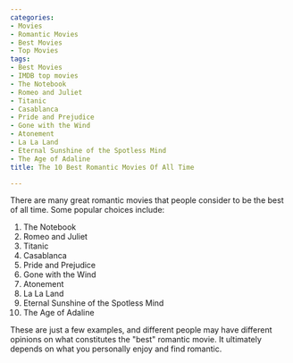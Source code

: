 ```yaml
---
categories:
- Movies
- Romantic Movies
- Best Movies
- Top Movies
tags:
- Best Movies
- IMDB top movies
- The Notebook
- Romeo and Juliet
- Titanic
- Casablanca
- Pride and Prejudice
- Gone with the Wind
- Atonement
- La La Land
- Eternal Sunshine of the Spotless Mind
- The Age of Adaline
title: The 10 Best Romantic Movies Of All Time

---
```

There are many great romantic movies that people consider to be the best of all time. Some popular choices include:

 1. The Notebook
 2. Romeo and Juliet
 3. Titanic
 4. Casablanca
 5. Pride and Prejudice
 6. Gone with the Wind
 7. Atonement
 8. La La Land
 9. Eternal Sunshine of the Spotless Mind
10. The Age of Adaline

These are just a few examples, and different people may have different opinions on what constitutes the "best" romantic movie. It ultimately depends on what you personally enjoy and find romantic.